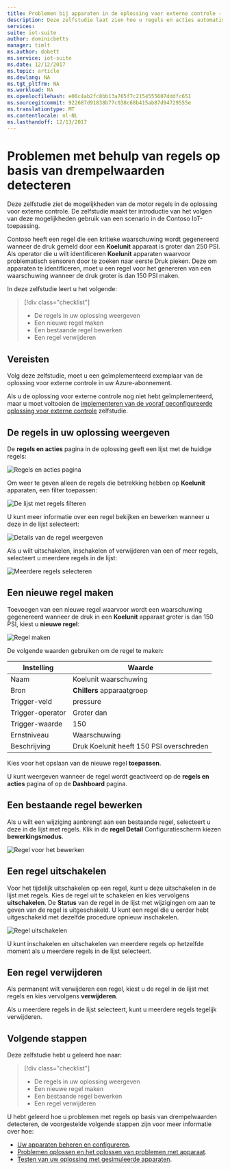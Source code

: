 ```yaml
---
title: Problemen bij apparaten in de oplossing voor externe controle - Azure detecteren | Microsoft Docs
description: Deze zelfstudie laat zien hoe u regels en acties automatisch detecteren op basis van drempelwaarden apparaat problemen in de oplossing voor externe controle.
services: 
suite: iot-suite
author: dominicbetts
manager: timlt
ms.author: dobett
ms.service: iot-suite
ms.date: 12/12/2017
ms.topic: article
ms.devlang: NA
ms.tgt_pltfrm: NA
ms.workload: NA
ms.openlocfilehash: e00c4ab2fc8bb13a765f7c2154555607dddfc651
ms.sourcegitcommit: 922687d91838b77c038c68b415ab87d94729555e
ms.translationtype: MT
ms.contentlocale: nl-NL
ms.lasthandoff: 12/13/2017
---
```

# <a name="detect-issues-using-threshold-based-rules"></a>Problemen met behulp van regels op basis van drempelwaarden detecteren

Deze zelfstudie ziet de mogelijkheden van de motor regels in de oplossing voor externe controle. De zelfstudie maakt ter introductie van het volgen van deze mogelijkheden gebruik van een scenario in de Contoso IoT-toepassing.

Contoso heeft een regel die een kritieke waarschuwing wordt gegenereerd wanneer de druk gemeld door een **Koelunit** apparaat is groter dan 250 PSI. Als operator die u wilt identificeren **Koelunit** apparaten waarvoor problematisch sensoren door te zoeken naar eerste Druk pieken. Deze om apparaten te identificeren, moet u een regel voor het genereren van een waarschuwing wanneer de druk groter is dan 150 PSI maken.

In deze zelfstudie leert u het volgende:

>[!div class="checklist"]
> * De regels in uw oplossing weergeven
> * Een nieuwe regel maken
> * Een bestaande regel bewerken
> * Een regel verwijderen

## <a name="prerequisites"></a>Vereisten

Volg deze zelfstudie, moet u een geïmplementeerd exemplaar van de oplossing voor externe controle in uw Azure-abonnement.

Als u de oplossing voor externe controle nog niet hebt geïmplementeerd, maar u moet voltooien de [implementeren van de vooraf geconfigureerde oplossing voor externe controle](iot-suite-remote-monitoring-deploy.md) zelfstudie.

## <a name="view-the-rules-in-your-solution"></a>De regels in uw oplossing weergeven

De **regels en acties** pagina in de oplossing geeft een lijst met de huidige regels:

![Regels en acties pagina](media/iot-suite-remote-monitoring-automate/rulesactions.png)

Om weer te geven alleen de regels die betrekking hebben op **Koelunit** apparaten, een filter toepassen:

![De lijst met regels filteren](media/iot-suite-remote-monitoring-automate/rulesactionsfilter.png)

U kunt meer informatie over een regel bekijken en bewerken wanneer u deze in de lijst selecteert:

![Details van de regel weergeven](media/iot-suite-remote-monitoring-automate/rulesactionsdetail.png)

Als u wilt uitschakelen, inschakelen of verwijderen van een of meer regels, selecteert u meerdere regels in de lijst:

![Meerdere regels selecteren](media/iot-suite-remote-monitoring-automate/rulesactionsmultiselect.png)

## <a name="create-a-new-rule"></a>Een nieuwe regel maken

Toevoegen van een nieuwe regel waarvoor wordt een waarschuwing gegenereerd wanneer de druk in een **Koelunit** apparaat groter is dan 150 PSI, kiest u **nieuwe regel**:

![Regel maken](media/iot-suite-remote-monitoring-automate/rulesactionsnewrule.png)

De volgende waarden gebruiken om de regel te maken:

| Instelling          | Waarde                                 |
| ---------------- | ------------------------------------- |
| Naam             | Koelunit waarschuwing                       |
| Bron           | **Chillers** apparaatgroep             |
| Trigger-veld    | pressure                              |
| Trigger-operator | Groter dan                          |
| Trigger-waarde    | 150                                   |
| Ernstniveau   | Waarschuwing                               |
| Beschrijving      | Druk Koelunit heeft 150 PSI overschreden |

Kies voor het opslaan van de nieuwe regel **toepassen**.

U kunt weergeven wanneer de regel wordt geactiveerd op de **regels en acties** pagina of op de **Dashboard** pagina.

## <a name="edit-an-existing-rule"></a>Een bestaande regel bewerken

Als u wilt een wijziging aanbrengt aan een bestaande regel, selecteert u deze in de lijst met regels. Klik in de **regel Detail** Configuratiescherm kiezen **bewerkingsmodus**.

![Regel voor het bewerken](media/iot-suite-remote-monitoring-automate/rulesactionsedit.png)

## <a name="disable-a-rule"></a>Een regel uitschakelen

Voor het tijdelijk uitschakelen op een regel, kunt u deze uitschakelen in de lijst met regels. Kies de regel uit te schakelen en kies vervolgens **uitschakelen**. De **Status** van de regel in de lijst met wijzigingen om aan te geven van de regel is uitgeschakeld. U kunt een regel die u eerder hebt uitgeschakeld met dezelfde procedure opnieuw inschakelen.

![Regel uitschakelen](media/iot-suite-remote-monitoring-automate/rulesactionsdisable.png)

U kunt inschakelen en uitschakelen van meerdere regels op hetzelfde moment als u meerdere regels in de lijst selecteert.

## <a name="delete-a-rule"></a>Een regel verwijderen

Als permanent wilt verwijderen een regel, kiest u de regel in de lijst met regels en kies vervolgens **verwijderen**.

Als u meerdere regels in de lijst selecteert, kunt u meerdere regels tegelijk verwijderen.

## <a name="next-steps"></a>Volgende stappen

Deze zelfstudie hebt u geleerd hoe naar:

<!-- Repeat task list from intro -->
>[!div class="checklist"]
> * De regels in uw oplossing weergeven
> * Een nieuwe regel maken
> * Een bestaande regel bewerken
> * Een regel verwijderen

U hebt geleerd hoe u problemen met regels op basis van drempelwaarden detecteren, de voorgestelde volgende stappen zijn voor meer informatie over hoe:

* [Uw apparaten beheren en configureren](./iot-suite-remote-monitoring-manage.md).
* [Problemen oplossen en het oplossen van problemen met apparaat](./iot-suite-remote-monitoring-maintain.md).
* [Testen van uw oplossing met gesimuleerde apparaten](iot-suite-remote-monitoring-test.md).

<!-- Next tutorials in the sequence -->